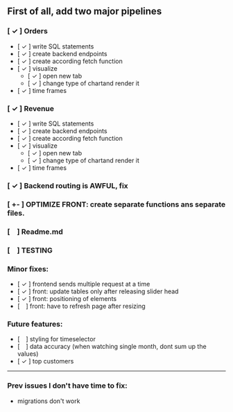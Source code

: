 ## First of all, add two major pipelines
### [ ✓ ] Orders
  - [ ✓ ] write SQL statements
  - [ ✓ ] create backend endpoints
  - [ ✓ ] create according fetch function
  - [ ✓ ] visualize
    - [ ✓ ] open new tab 
    - [ ✓ ] change type of chartand render it
  - [ ✓ ] time frames

### [ ✓ ] Revenue
  - [ ✓ ] write SQL statements
  - [ ✓ ] create backend endpoints
  - [ ✓ ] create according fetch function
  - [ ✓ ] visualize
    - [ ✓ ] open new tab 
    - [ ✓ ] change type of chartand render it
  - [ ✓ ] time frames

### [ ✓ ] Backend routing is AWFUL, fix
### [ +- ] OPTIMIZE FRONT: create separate functions ans separate files.
### [ ] Readme.md
### [ ] TESTING

### Minor fixes:
- [ ✓ ] frontend sends multiple request at a time
- [ ✓ ] front: update tables only after releasing slider head
- [ ✓ ] front: positioning of elements
- [ ] front: have to refresh page after resizing

### Future features:
- [ ] styling for timeselector
- [ ] data accuracy (when watching single month, dont sum up the values)
- [ ✓ ] top customers
---
### Prev issues I don't have time to fix:
- migrations don't work

